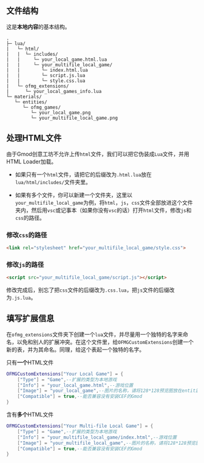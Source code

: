 ## 文件结构

这是**本地内容**的基本结构。

```
.
├─ lua/
|   └─ html/
|   |  └─ includes/
|   |     └─ your_local_game.html.lua
|   |     └─ your_multifile_local_game/
|   |        └─ index.html.lua
|   |        └─ script.js.lua
|   |        └─ style.css.lua
|   └─ ofmg_extensions/
|      └─ your_local_games_info.lua
└─ materials/
   └─ entities/
      └─ ofmg_games/
         └─ your_local_game.png
         └─ your_multifile_local_game.png
```

## 处理HTML文件

由于Gmod创意工坊不允许上传`html`文件，我们可以把它伪装成`Lua`文件，并用HTML Loader加载。

- 如果只有一个`html`文件，请把它的后缀改为`.html.lua`放在`lua/html/includes/`文件夹里。

- 如果有多个文件，你可以新建一个文件夹，这里以`your_multifile_local_game`为例，将`html`，`js`，`css`文件全部放进这个文件夹内，然后用`vsc`或记事本（如果你没有`vsc`的话）打开`html`文件，修改`js`和`css`的路径。


### 修改`css`的路径

```html
<link rel="stylesheet" href="your_multifile_local_game/style.css">
```

### 修改`js`的路径

```html
<script src="your_multifile_local_game/script.js"></script>
```

修改完成后，别忘了把`css`文件的后缀改为`.css.lua`，把`js`文件的后缀改为`.js.lua`。

## 填写扩展信息

在`ofmg_extensions`文件夹下创建一个`lua`文件，并尽量用一个独特的名字来命名，以免和别人的扩展冲突。在这个文件里，给`OFMGCustomExtensions`创建一个新的表，并为其命名。同理，给这个表起一个独特的名字。

只有**一个**HTML文件

```lua
OFMGCustomExtensions["Your Local Game"] = {
    ["Type"] = "Game",--扩展的类型为本地游戏
    ["Info"] = "your_local_game.html",--游戏位置
    ["Image"] = "your_local_game",--图片的名称，请将128*128预览图放在entities/ofmg_games文件夹里
    ["Compatible"] = true,--能否兼容没有安装CEF的Gmod
}
```

含有**多个**HTML文件

```lua
OFMGCustomExtensions["Your Multi-file Local Game"] = {
    ["Type"] = "Game",--扩展的类型为本地游戏
    ["Info"] = "your_multifile_local_game/index.html",--游戏位置
    ["Image"] = "your_multifile_local_game",--图片的名称，请将128*128预览图放在entities/ofmg_games文件夹里
    ["Compatible"] = true,--能否兼容没有安装CEF的Gmod
}
```
